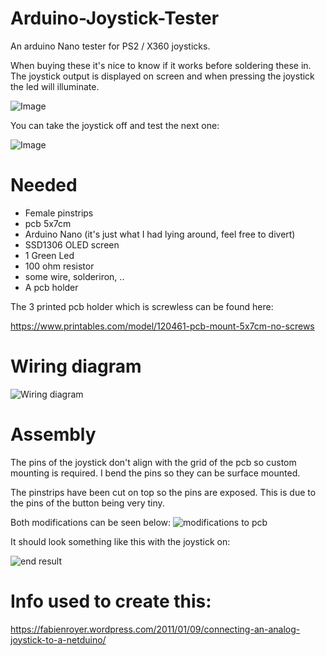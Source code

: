 # Arduino-Joystick-Tester
An arduino Nano tester for PS2 / X360 joysticks.

When buying these it's nice to know if it works before soldering these in.
The joystick output is displayed on screen and when pressing the joystick the led will illuminate.

![Image](https://i.imgur.com/np4Sk7K.jpg)

You can take the joystick off and test the next one:

![Image](https://i.imgur.com/TrcjtvE.jpg)

# Needed
- Female pinstrips
- pcb 5x7cm
- Arduino Nano (it's just what I had lying around, feel free to divert)
- SSD1306 OLED screen
- 1 Green Led
- 100 ohm resistor
- some wire, solderiron, ..
- A pcb holder

The 3 printed pcb holder which is screwless can be found here:

https://www.printables.com/model/120461-pcb-mount-5x7cm-no-screws

# Wiring diagram
![Wiring diagram](https://i.imgur.com/CUqOtZT.png)

# Assembly

The pins of the joystick don't align with the grid of the pcb so custom mounting is required. 
I bend the pins so they can be surface mounted.

The pinstrips have been cut on top so the pins are exposed. 
This is due to the pins of the button being very tiny.

Both modifications can be seen below:
![modifications to pcb](https://i.imgur.com/gIRWfpL.jpg)

It should look something like this with the joystick on:

![end result](https://i.imgur.com/wJe8H9A.jpg)


# Info used to create this:
https://fabienroyer.wordpress.com/2011/01/09/connecting-an-analog-joystick-to-a-netduino/
